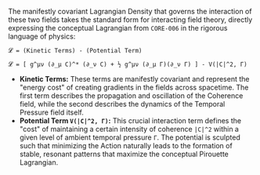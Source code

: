The manifestly covariant Lagrangian Density that governs the interaction of these two fields takes the standard form for interacting field theory, directly expressing the conceptual Lagrangian from `CORE-006` in the rigorous language of physics:

`𝓛 = (Kinetic Terms) - (Potential Term)`

`𝓛 = [ g^μν (∂_μ C)^* (∂_ν C) + ½ g^μν (∂_μ Γ)(∂_ν Γ) ] - V(|C|^2, Γ)`

*   **Kinetic Terms:** These terms are manifestly covariant and represent the "energy cost" of creating gradients in the fields across spacetime. The first term describes the propagation and oscillation of the Coherence field, while the second describes the dynamics of the Temporal Pressure field itself.
*   **Potential Term `V(|C|^2, Γ)`:** This crucial interaction term defines the "cost" of maintaining a certain intensity of coherence `|C|^2` within a given level of ambient temporal pressure `Γ`. The potential is sculpted such that minimizing the Action naturally leads to the formation of stable, resonant patterns that maximize the conceptual Pirouette Lagrangian.